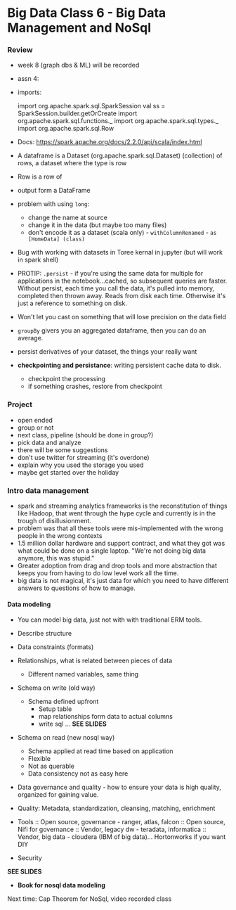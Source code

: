 Big Data Class 6 - Big Data Management and NoSql
================================================

### Review

- week 8 (graph dbs & ML) will be recorded
- assn 4: 
- imports:

	import org.apache.spark.sql.SparkSession
	val ss = SparkSession.builder.getOrCreate
	import org.apache.spark.sql.functions._
	import org.apache.spark.sql.types._
	import org.apache.spark.sql.Row

- Docs: https://spark.apache.org/docs/2.2.0/api/scala/index.html
- A dataframe is a Dataset (org.apache.spark.sql.Dataset) (collection) of rows, a dataset where the type is row
- Row is a row of
- output form a DataFrame
- problem with using `long`:
	- change the name at source
	- change it in the data (but maybe too many files)
	- don't encode it as a dataset (scala only) - `withColumnRenamed` - `as [HomeData] (class)`
- Bug with working with datasets in Toree kernal in jupyter (but will work in spark shell)
- PROTIP: `.persist` - if you're using the same data for multiple for applications in the notebook...cached, so subsequent queries are faster. Without persist, each time you call the data, it's pulled into memory, completed then thrown away. Reads from disk each time. Otherwise it's just a reference to something on disk.
- Won't let you cast on something that will lose precision on the data field
- `groupBy` givers you an aggregated dataframe, then you can do an average. 
- persist derivatives of your dataset, the things your really want
- **checkpointing and persistance**: writing persistent cache data to disk.

	- checkpoint the processing
	- if something crashes, restore from checkpoint

### Project

- open ended
- group or not
- next class, pipeline (should be done in group?)
- pick data and analyze
- there will be some suggestions 
- don't use twitter for streaming (it's overdone)
- explain why you used the storage you used
- maybe get started over the holiday

### Intro data management

- spark and streaming analytics frameworks is the reconstitution of things like Hadoop, that went through the hype cycle and currently is in the trough of disillusionment.
- problem was that all these tools were mis-implemented with the wrong people in the wrong contexts
- 1.5 million dollar hardware and support contract, and what they got was what could be done on a single laptop. "We're not doing big data anymore, this was stupid."
- Greater adoption from drag and drop tools and more abstraction that keeps you from having to do low level work all the time.
- big data is not magical, it's just data for which you need to have different answers to questions of how to manage.

#### Data modeling

- You can model big data, just not with with traditional ERM tools.
- Describe structure
- Data constraints (formats)
- Relationships, what is related between pieces of data
    - Different named variables, same thing

- Schema on write (old way)
	- Schema defined upfront 
	    - Setup table
	    - map relationships form data to actual columns
	    - write sql
	... **SEE SLIDES**

- Schema on read (new nosql way)
	- Schema applied at read time based on application
	- Flexible
	- Not as querable
	- Data consistency not as easy here

- Data governance and quality - how to ensure your data is high quality, organized for gaining value.
- Quality: Metadata, standardization, cleansing, matching, enrichment

- Tools
	:: Open source, governance - ranger, atlas, falcon
	:: Open source, Nifi for governance
	:: Vendor, legacy dw - teradata, informatica
	:: Vendor, big data - cloudera (IBM of big data)... Hortonworks if you want DIY

- Security 

**SEE SLIDES**

- **Book for nosql data modeling**

Next time: Cap Theorem for NoSql, video recorded class

